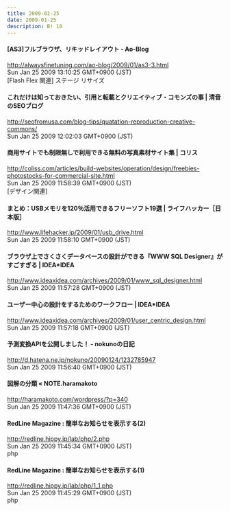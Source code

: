```yaml
---
title: 2009-01-25
date: 2009-01-25
description: B! 10
---
```


#### [AS3]フルブラウザ、リキッドレイアウト - Ao-Blog
http://alwaysfinetuning.com/ao-blog/2009/01/as3-3.html<br>
Sun Jan 25 2009 13:10:25 GMT+0900 (JST)<br>
[Flash Flex 関連] ステージ リサイズ


#### これだけは知っておきたい、引用と転載とクリエイティブ・コモンズの事 | 清音のSEOブログ
http://seofromusa.com/blog-tips/quatation-reproduction-creative-commons/<br>
Sun Jan 25 2009 12:02:03 GMT+0900 (JST)<br>


####   商用サイトでも制限無しで利用できる無料の写真素材サイト集 | コリス
http://coliss.com/articles/build-websites/operation/design/freebies-photostocks-for-commercial-site.html<br>
Sun Jan 25 2009 11:58:39 GMT+0900 (JST)<br>
[デザイン関連]


#### まとめ：USBメモリを120％活用できるフリーソフト19選 | ライフハッカー［日本版］
http://www.lifehacker.jp/2009/01/usb_drive.html<br>
Sun Jan 25 2009 11:58:10 GMT+0900 (JST)<br>


#### ブラウザ上でさくさくデータベースの設計ができる『WWW SQL Designer』がすごすぎる | IDEA*IDEA
http://www.ideaxidea.com/archives/2009/01/www_sql_designer.html<br>
Sun Jan 25 2009 11:57:28 GMT+0900 (JST)<br>


#### ユーザー中心の設計をするためのワークフロー | IDEA*IDEA
http://www.ideaxidea.com/archives/2009/01/user_centric_design.html<br>
Sun Jan 25 2009 11:57:18 GMT+0900 (JST)<br>


#### 予測変換APIを公開しました！ - nokunoの日記
http://d.hatena.ne.jp/nokuno/20090124/1232785947<br>
Sun Jan 25 2009 11:56:40 GMT+0900 (JST)<br>


#### 図解の分類 «  NOTE.haramakoto
http://haramakoto.com/wordpress/?p=340<br>
Sun Jan 25 2009 11:47:36 GMT+0900 (JST)<br>


#### RedLine Magazine : 簡単なお知らせを表示する(2)
http://redline.hippy.jp/lab/php/2.php<br>
Sun Jan 25 2009 11:45:34 GMT+0900 (JST)<br>
php


#### RedLine Magazine : 簡単なお知らせを表示する(1)
http://redline.hippy.jp/lab/php/1_1.php<br>
Sun Jan 25 2009 11:45:29 GMT+0900 (JST)<br>
php


